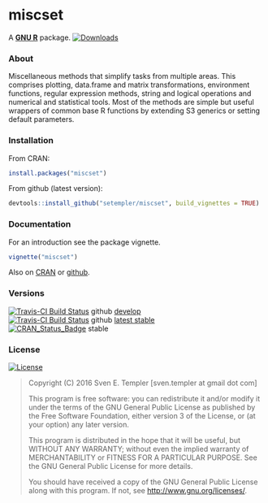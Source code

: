 # miscset

A **[GNU R](http://r-project.org)** package.
[![Downloads](http://cranlogs.r-pkg.org/badges/RQuantLib?color=brightgreen)](http://www.r-pkg.org/pkg/RQuantLib)

### About

Miscellaneous methods that simplify tasks from multiple areas. 
This comprises plotting, data.frame and matrix transformations, environment functions, 
regular expression methods, string and logical operations and numerical and 
statistical tools. Most of the methods are simple but useful wrappers 
of common base R functions by extending S3 generics or setting default parameters.
  
### Installation

From CRAN:

```r
install.packages("miscset")
```

From github (latest version):

```r
devtools::install_github("setempler/miscset", build_vignettes = TRUE)
```

### Documentation

For an introduction see the package vignette.

```r
vignette("miscset")
```

Also on
[CRAN](http://cran.r-project.org/web/packages/miscset/vignettes/miscset.pdf) or
[github](http://htmlpreview.github.io/?https://github.com/setempler/miscset/blob/master/vignettes/miscset.html).

### Versions

[![Travis-CI Build Status](https://travis-ci.org/setempler/miscset.png?branch=develop)](https://travis-ci.org/setempler/miscset) github   [develop](https://github.com/setempler/miscset/tree/develop)  
[![Travis-CI Build Status](https://travis-ci.org/setempler/miscset.png?branch=master)](https://travis-ci.org/setempler/miscset) github [latest stable](https://github.com/setempler/miscset/releases)  
[![CRAN_Status_Badge](http://www.r-pkg.org/badges/version/miscset)](http://cran.r-project.org/package=miscset)  stable  

### License
[![License](http://img.shields.io/badge/license-GPL%20%28%3E=%203%29-brightgreen.svg?style=flat)](http://www.gnu.org/licenses/gpl-3.0.html)

> Copyright (C) 2016 Sven E. Templer [sven.templer at gmail dot com]
> 
> This program is free software: you can redistribute it and/or modify
> it under the terms of the GNU General Public License as published by
> the Free Software Foundation, either version 3 of the License, or
> (at your option) any later version.
>
> This program is distributed in the hope that it will be useful,
> but WITHOUT ANY WARRANTY; without even the implied warranty of
> MERCHANTABILITY or FITNESS FOR A PARTICULAR PURPOSE. See the 
> GNU General Public License for more details.
>
> You should have received a copy of the GNU General Public License
> along with this program. If not, see <http://www.gnu.org/licenses/>.
